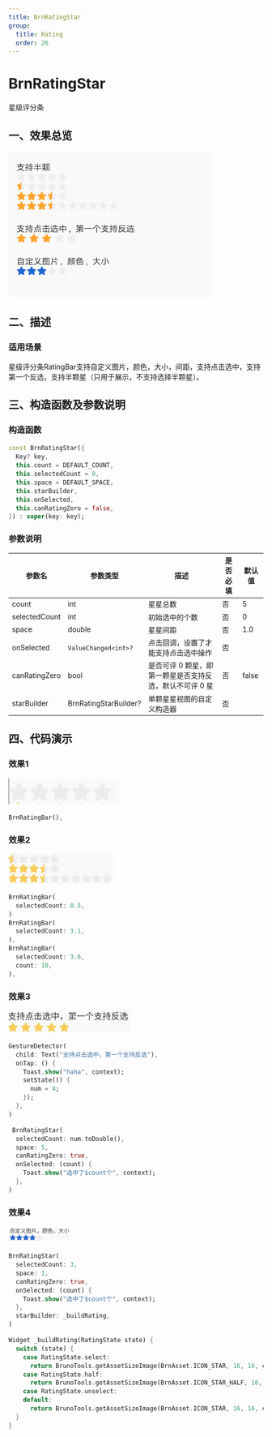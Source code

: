 ```yaml
---
title: BrnRatingStar
group:
  title: Rating
  order: 26
---
```


# BrnRatingStar

星级评分条

## 一、效果总览

![](./img/BrnRatingStarIntro.png)

## 二、描述

### 适用场景

星级评分条RatingBar支持自定义图片，颜色，大小，间距，支持点击选中，支持第一个反选，支持半颗星（只用于展示，不支持选择半颗星）。

## 三、构造函数及参数说明

### 构造函数

```dart
const BrnRatingStar({
  Key? key,
  this.count = DEFAULT_COUNT,
  this.selectedCount = 0,
  this.space = DEFAULT_SPACE,
  this.starBuilder,
  this.onSelected,
  this.canRatingZero = false,
}) : super(key: key);
```
### 参数说明

| **参数名** | **参数类型** | **描述** | **是否必填** | **默认值** |
| --- | --- | --- | --- | --- |
| count | int | 星星总数 | 否 | 5 |
| selectedCount | int | 初始选中的个数 | 否 | 0 |
| space | double | 星星间距 | 否 | 1.0 |
| onSelected | `ValueChanged<int>?` | 点击回调，设置了才能支持点击选中操作 | 否 |  |
| canRatingZero | bool | 是否可评 0 颗星，即第一颗星是否支持反选，默认不可评 0 星 | 否 | false |
| starBuilder | BrnRatingStarBuilder? | 单颗星星视图的自定义构造器 | 否 |  |

## 四、代码演示

### 效果1

![](./img/BrnRatingStarDemo1.png)



```dart
BrnRatingBar(),
```
### 效果2

<img src="./img/BrnRatingStarDemo2.png" style="zoom:50%;" />



```dart
BrnRatingBar(  
  selectedCount: 0.5,  
)  
BrnRatingBar(  
  selectedCount: 3.1,  
),  
BrnRatingBar(  
  selectedCount: 3.6,  
  count: 10,  
),  
```
### 效果3

<img src="./img/BrnRatingStarDemo3.png" style="zoom:50%;" />

```dart
GestureDetector(
  child: Text("支持点击选中，第一个支持反选"),
  onTap: () {
    Toast.show("haha", context);
    setState(() {
      num = 4;
    });
  },
)
```

```dart
 BrnRatingStar(
  selectedCount: num.toDouble(),
  space: 5,
  canRatingZero: true,
  onSelected: (count) {
    Toast.show("选中了$count个", context);
  },
)
```
### 效果4

<img src="./img/BrnRatingStarDEmo4.png" style="zoom:50%;" />

```dart
BrnRatingStar(
  selectedCount: 3,
  space: 1,
  canRatingZero: true,
  onSelected: (count) {
    Toast.show("选中了$count个", context);
  },
  starBuilder: _buildRating,
)
```

```dart
Widget _buildRating(RatingState state) {
  switch (state) {
    case RatingState.select:
      return BrunoTools.getAssetSizeImage(BrnAsset.ICON_STAR, 16, 16, color: Color(0xFF3571DC));
    case RatingState.half:
      return BrunoTools.getAssetSizeImage(BrnAsset.ICON_STAR_HALF, 16, 16);
    case RatingState.unselect:
    default:
      return BrunoTools.getAssetSizeImage(BrnAsset.ICON_STAR, 16, 16, color: Color(0xFFF0F0F0));
  }
}
```
